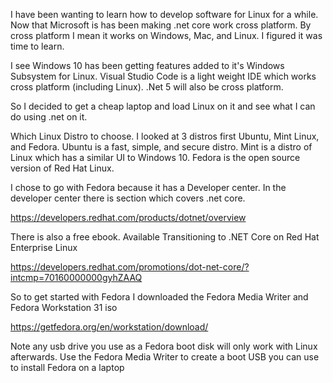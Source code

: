 I have been wanting to learn how to develop software for Linux for a while.  Now that Microsoft is has been making .net core work cross platform.  By cross platform I mean it works on Windows, Mac, and Linux.   I figured it was time to learn.



I see Windows 10 has been getting features added to it's Windows Subsystem for Linux.   Visual Studio Code is a light weight IDE which works cross platform (including Linux).  .Net 5 will also be cross platform. 



So I decided to get a cheap laptop and load Linux on it and see what I can do using .net on it. 



Which Linux Distro to choose.  I looked at 3 distros first Ubuntu, Mint Linux, and Fedora.  Ubuntu is a fast, simple, and secure distro.  Mint is a distro of Linux which has a similar UI to Windows 10.   Fedora is the open source version of Red Hat Linux. 



I chose to go with Fedora because it has a Developer center.  In the developer center there is section which covers .net core. 





https://developers.redhat.com/products/dotnet/overview



There is also a free ebook.  Available Transitioning to .NET Core on Red Hat Enterprise Linux



https://developers.redhat.com/promotions/dot-net-core/?intcmp=70160000000gyhZAAQ 







So to get started with Fedora  I downloaded the Fedora Media Writer and Fedora Workstation 31 iso



https://getfedora.org/en/workstation/download/



Note any usb drive you use as a Fedora boot disk will only work with Linux afterwards.  Use the Fedora Media Writer to create a boot USB you can use to install Fedora on a laptop
